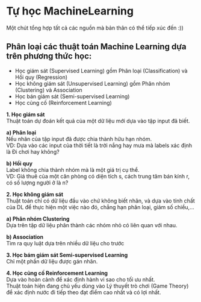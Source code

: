 # Tự học MachineLearning
Một chút tổng hợp tất cả các nguồn mà bản thân có thể tiếp xúc đến :))
## Phân loại các thuật toán Machine Learning dựa trên phương thức học:
+ Học giám sát (Supervised Learning) gồm Phân loại (Classification) và Hồi quy (Regression)
+ Học không giám sát (Unsupervised Learning) gồm Phân nhóm (Clustering) và Association
+ Học bán giám sát (Semi-supervised Learning)
+ Học củng cố (Reinforcement Learning)

**1. Học giám sát**\
  Thuật toán dự đoán kết quả của một dữ liệu mới dựa vào tập input đã biết.
  
  **a) Phân loại**\
  Nếu nhãn của tập input đã được chia thành hữu hạn nhóm.\
  VD: Dựa vào các input của thời tiết là trời nắng hay mưa mà labels xác định là Đi chơi hay không?
  
  **b) Hồi quy**\
  Label không chia thành nhóm mà là một giá trị cụ thể.\
  VD: Giá thuê của một căn phòng có diện tích s, cách trung tâm bán kính r, có số lượng người ở là n?
  
  **2. Học không giám sát**\
  Thuật toán chỉ có dữ liệu đầu vào chứ không biết nhãn, và dựa vào tính chất của DL để thực hiện một việc nào đó, chẳng hạn phân loại, giảm số chiều,...
  
  **a) Phân nhóm Clustering**\
  Dựa trên tập dữ liệu phân thành các nhóm nhỏ có liên quan với nhau.
  
  **b) Association**\
  Tìm ra quy luật dựa trên nhiều dữ liệu cho trước
  
  **3. Học bám giám sát Semi-supervised Learning**\
  Chỉ một phần dữ liệu được gán nhãn.
  
  **4. Học củng cố Reinforcement Learning**\
  Dựa vào hoàn cảnh để xác định hành vi sao cho tối ưu nhất.\
  Thuật toán hiện đang chủ yếu dùng vào Lý thuyết trò chơi (Game Theory) để xác định nước đi tiếp theo đạt điểm cao nhất và có lợi nhất.
  

